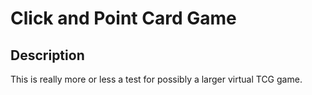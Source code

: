 # Click and Point Card Game
## Description
This is really more or less a test for possibly a larger virtual TCG game.
